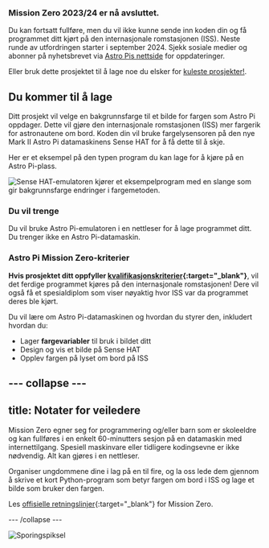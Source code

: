 ### Mission Zero 2023/24 er nå avsluttet.

Du kan fortsatt fullføre, men du vil ikke kunne sende inn koden din og få programmet ditt kjørt på den internasjonale romstasjonen (ISS). Neste runde av utfordringen starter i september 2024. Sjekk sosiale medier og abonner på nyhetsbrevet via [Astro Pis nettside](https://astro-pi.org/nb/mission-zero/) for oppdateringer.

Eller bruk dette prosjektet til å lage noe du elsker for [kuleste prosjekter!](https://online.coolestprojects.org/take-part).



## Du kommer til å lage

Ditt prosjekt vil velge en bakgrunnsfarge til et bilde for fargen som Astro Pi oppdager. Dette vil gjøre den internasjonale romstasjonen (ISS) mer fargerik for astronautene om bord. Koden din vil bruke fargelysensoren på den nye Mark II Astro Pi datamaskinens Sense HAT for å få dette til å skje.

Her er et eksempel på den typen program du kan lage for å kjøre på en Astro Pi-plass.

![Sense HAT-emulatoren kjører et eksempelprogram med en slange som gir bakgrunnsfarge endringer i fargemetoden.](images/finished.gif)

### Du vil trenge

Du vil bruke Astro Pi-emulatoren i en nettleser for å lage programmet ditt. Du trenger ikke en Astro Pi-datamaskin.

### Astro Pi Mission Zero-kriterier

**Hvis prosjektet ditt oppfyller [kvalifikasjonskriterier](https://astro-pi.org/nb/mission-zero/eligibility){:target="_blank"}**, vil det ferdige programmet kjøres på den internasjonale romstasjonen! Dere vil også få et spesialdiplom som viser nøyaktig hvor ISS var da programmet deres ble kjørt.

Du vil lære om Astro Pi-datamaskinen og hvordan du styrer den, inkludert hvordan du:
+ Lager **fargevariabler** til bruk i bildet ditt
+ Design og vis et bilde på Sense HAT
+ Opplev fargen på lyset om bord på ISS

--- collapse ---
---
title: Notater for veiledere
---

Mission Zero egner seg for programmering og/eller barn som er skoleeldre og kan fullføres i en enkelt 60-minutters sesjon på en datamaskin med internettilgang. Spesiell maskinvare eller tidligere kodingsevne er ikke nødvendig. Alt kan gjøres i en nettleser.

Organiser ungdommene dine i lag på en til fire, og la oss lede dem gjennom å skrive et kort Python-program som betyr fargen om bord i ISS og lage et bilde som bruker den fargen.

Les [offisielle retningslinjer](https://astro-pi.org/nb/mission-zero/guidelines){:target="_blank"} for Mission Zero.

--- /collapse ---

![Sporingspiksel](https://code.org/api/hour/begin_raspberrypi_astropi.png)
